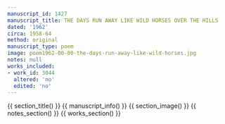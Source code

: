 ```yaml
---
manuscript_id: 1427
manuscript_title: THE DAYS RUN AWAY LIKE WILD HORSES OVER THE HILLS
dated: '1962'
circa: 1958-64
method: original
manuscript_type: poem
image: poem1962-00-00-the-days-run-away-like-wild-horses.jpg
notes: null
works_included:
- work_id: 3044
  altered: 'no'
  edited: 'no'
---
```


{{ section_title() }}
{{ manuscript_info() }}
{{ section_image() }}
{{ notes_section() }}
{{ works_section() }}
